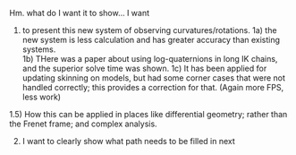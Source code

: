 
Hm. what do I want it to show...
I want 
1) to present this new system of observing curvatures/rotations.
   1a) the new system is less calculation and has greater accuracy than existing systems.  
   1b) THere was a paper about using log-quaternions in long IK chains, and the superior solve time was shown.
   1c) It has been applied for updating skinning on models, but had some corner cases that were not handled correctly; this provides a correction for that. (Again more FPS, less work)

1.5) How this can be applied in places like differential geometry; rather than the Frenet frame; and complex analysis.

2) I want to clearly show what path needs to be filled in next

